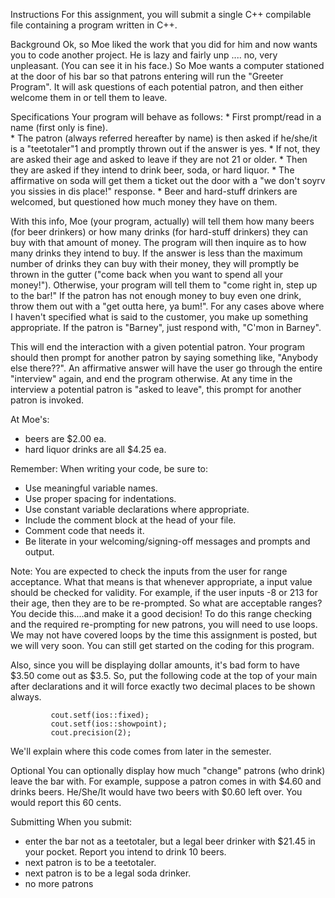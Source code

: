 Instructions
For this assignment, you will submit a single C++ compilable file containing a program written in C++.

Background
Ok, so Moe liked the work that you did for him and now wants you to code another project.  He is lazy and fairly unp .... no, very unpleasant.  (You can see it in his face.)  So Moe wants a computer stationed at the door of his bar so that patrons entering will run the "Greeter Program".  It will ask questions of each potential patron, and then either welcome them in or tell them to leave.

Specifications
Your program will behave as follows: 
    * First prompt/read in a name (first only is fine).  
    * The patron (always referred hereafter by name) is then asked if he/she/it is a "teetotaler"1 and promptly thrown out if the answer is yes. 
    * If not, they are asked their age and asked to leave if they are not 21 or older. 
    * Then they are asked if they intend to drink beer, soda, or hard liquor. 
        * The affirmative on soda will get them a ticket out the door with a "we don't soyrv you sissies in dis place!" response. 
        * Beer and hard-stuff drinkers are welcomed, but questioned how much money they have on them. 

With this info, Moe (your program, actually) will tell them how many beers (for beer drinkers) or how many drinks (for hard-stuff drinkers) they can buy with that amount of money. The program will then inquire as to how many drinks they intend to buy. If the answer is less than the maximum number of drinks they can buy with their money, they will promptly be thrown in the gutter ("come back when you want to spend all your money!"). Otherwise, your program will tell them to "come right in, step up to the bar!" If the patron has not enough money to buy even one drink, throw them out with a "get outta here, ya bum!".  For any cases above where I haven't specified what is said to the customer, you make up something appropriate.  If the patron is "Barney", just respond with, "C'mon in Barney". 

This will end the interaction with a given potential patron. Your program should then prompt for another patron by saying something like, "Anybody else there??". An affirmative answer will have the user go through the entire "interview" again, and end the program otherwise. At any time in the interview a potential patron is "asked to leave", this prompt for another patron is invoked. 

At Moe's:

* beers are $2.00 ea.
* hard liquor drinks are all $4.25 ea.

Remember: When writing your code, be sure to:

* Use meaningful variable names.
* Use proper spacing for indentations.
* Use constant variable declarations where appropriate.
* Include the comment block at the head of your file.
* Comment code that needs it.
* Be literate in your welcoming/signing-off messages and prompts and output.

Note: You are expected to check the inputs from the user for range acceptance. What that means is that whenever appropriate, a input value should be checked for validity. For example, if the user inputs -8 or 213 for their age, then they are to be re-prompted. So what are acceptable ranges? You decide this....and make it a good decision! To do this range checking and the required re-prompting for new patrons, you will need to use loops.  We may not have covered loops by the time this assignment is posted, but we will very soon.  You can still get started on the coding for this program.

Also, since you will be displaying dollar amounts, it's bad form to have $3.50 come out as $3.5. So, put the following code at the top of your main after declarations and it will force exactly two decimal places to be shown always.

             cout.setf(ios::fixed); 
             cout.setf(ios::showpoint); 
             cout.precision(2); 

We'll explain where this code comes from later in the semester.

Optional 
You can optionally display how much "change" patrons (who drink) leave the bar with. For example, suppose a patron comes in with $4.60 and drinks beers. He/She/It would have two beers with $0.60 left over. You would report this 60 cents.

Submitting
When you submit:
* enter the bar not as a teetotaler, but a legal beer drinker with $21.45 in your pocket. Report you intend to drink 10 beers.
* next patron is to be a teetotaler.
* next patron is to be a legal soda drinker.
* no more patrons